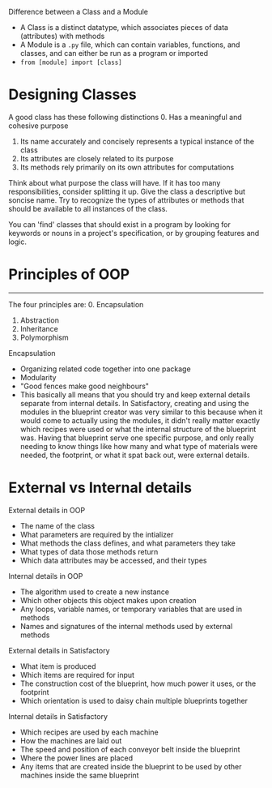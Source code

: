 Difference between a Class and a Module
- A Class is a distinct datatype, which associates pieces of data (attributes) with methods
- A Module is a `.py` file, which can contain variables, functions, and classes, and can either be run as a program or imported
- `from [module] import [class]`

# Designing Classes
A good class has these following distinctions
0. Has a meaningful and cohesive purpose
1. Its name accurately and concisely represents a typical instance of the class
2. Its attributes are closely related to its purpose
3. Its methods rely primarily on its own attributes for computations

Think about what purpose the class will have. If it has too many responsibilities, consider splitting it up. Give the class a descriptive but soncise name. Try to recognize the types of attributes or methods that should be available to all instances of the class.

You can 'find' classes that should exist in a program by looking for keywords or nouns in a project's specification, or by grouping features and logic. 

# Principles of OOP
---
The four principles are:
0. Encapsulation
1. Abstraction
2. Inheritance
3. Polymorphism

Encapsulation
- Organizing related code together into one package
- Modularity
- "Good fences make good neighbours"
- This basically all means that you should try and keep external details separate from internal details. In Satisfactory, creating and using the modules in the blueprint creator was very similar to this because when it would come to actually using the modules, it didn't really matter exactly which recipes were used or what the internal structure of the blueprint was. Having that blueprint serve one specific purpose, and only really needing to know things like how many and what type of materials were needed, the footprint, or what it spat back out, were external details.

# External vs Internal details

External details in OOP
- The name of the class
- What parameters are required by the intializer
- What methods the class defines, and what parameters they take
- What types of data those methods return
- Which data attributes may be accessed, and their types

Internal details in OOP
- The algorithm used to create a new instance
- Which other objects this object makes upon creation
- Any loops, variable names, or temporary variables that are used in methods
- Names and signatures of the internal methods used by external methods

External details in Satisfactory
- What item is produced
- Which items are required for input
- The construction cost of the blueprint, how much power it uses, or the footprint
- Which orientation is used to daisy chain multiple blueprints together

Internal details in Satisfactory
- Which recipes are used by each machine
- How the machines are laid out
- The speed and position of each conveyor belt inside the blueprint
- Where the power lines are placed
- Any items that are created inside the blueprint to be used by other machines inside the same blueprint